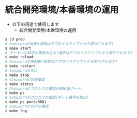 # 統合開発環境/本番環境の運用

- 以下の用途で使用します
    - 統合開発環境/本番環境の運用

```bash
$ cd prod
# Gunicornの起動(通常はデプロイスクリプトから実行されます)
$ make start
# デーモンの設定の再読み込み(通常はデプロイスクリプトから実行されます)
$ make reload
# Gunicornの再起動(通常はデプロイスクリプトから実行されます)
$ make restart
# Gunicornの停止
$ make stop
# Gunicornの状態確認
$ make status
# Gunicornのプロセスの確認(8080番ポート)
$ make ps
# Gunicornのプロセスの確認(ポート番号を指定)
$ make ps port=8081
# Gunicornのログの確認
$ make log
```
